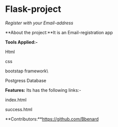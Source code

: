 # Flask-project

*Register with your Email-address*

**About the project:**It is an  Email-registration   app

**Tools Applied:-**

Html

css 

bootstap framework\

Postgress Database

**Features:** Its has the following links:-

index.html

success.html


**Contributors:**https://github.com/Bbenard

